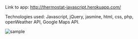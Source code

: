 Link to app: http://thermostat-javascript.herokuapp.com/

Technologies used:
Javascript, jQuery, jasmine, html, css, php, openWeather API, Google Maps API.

![sample](./public/images/sample/.png)
